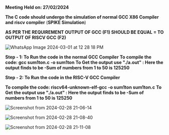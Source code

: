 **Meeting Held on: 27/02/2024**

**The C code should undergo the simulation of normal GCC X86 Compiler and riscv compiler** (**SPIKE Simulation**) 

**AS PER THE REQUIREMENT OUTPUT OF GCC (F1) SHOULD BE EQUAL = TO OUTPUT OF RISCV GCC (F2)**

![WhatsApp Image 2024-03-01 at 12 28 18 PM](https://github.com/abhiram-0301/abhiramk/assets/149863256/003d0d09-87ae-40f9-b7d5-e4d28c9047b3)


**Step - 1: To Run the code in the normal GCC Compiler**
            **To compile the code: gcc sum1ton.c -o sum1ton**
            **To Get the output use "./a.out" : Here the output finds to be -Sum of numbers from 1 to 50 is 125250**

            
**Step - 2: To Run the code in the RISC-V GCC Compiler**

 **To compile the code: riscv64-unknown-elf-gcc -o sum1ton sum1ton.c**
  **To Get the output use "./a.out" : Here the output finds to be -Sum of numbers from 1 to 50 is 125250**

  ![Screenshot from 2024-02-28 21-06-14](https://github.com/abhiram-0301/abhiramk/assets/149863256/761b36bb-d668-4a30-8a9b-2163e2c01856)


![Screenshot from 2024-02-28 21-08-40](https://github.com/abhiram-0301/abhiramk/assets/149863256/c0cb41d9-1eaa-49ba-ac13-21dff900519b)

![Screenshot from 2024-02-28 21-11-08](https://github.com/abhiram-0301/abhiramk/assets/149863256/8182e67d-3a0f-41e1-be3d-6e5c1b37e955)

